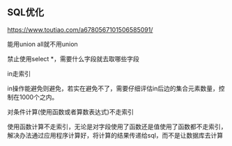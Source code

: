 ## SQL优化
https://www.toutiao.com/a6780567101506585091/

能用union all就不用union

禁止使用select *，需要什么字段就去取哪些字段

in走索引

in操作能避免则避免，若实在避免不了，需要仔细评估in后边的集合元素数量，控制在1000个之内。

对条件计算(使用函数或者算数表达式)不走索引

使用函数计算不走索引，无论是对字段使用了函数还是值使用了函数都不走索引，解决办法通过应用程序计算好，将计算的结果传递给sql，而不是让数据库去计算
